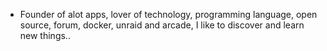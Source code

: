- Founder of alot apps, lover of technology, programming language, open source, forum, docker, unraid and arcade, I like to discover and learn new things..
  <br>

























































































































































































































































































































































































































































































































































































































































